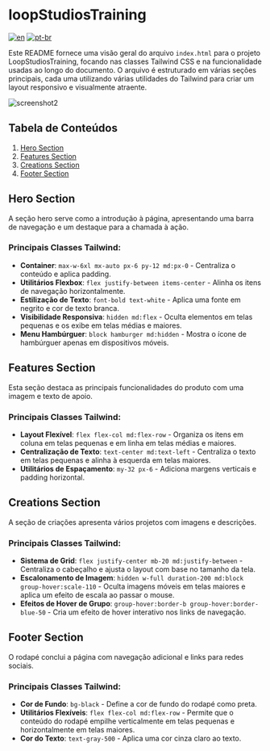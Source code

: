 # loopStudiosTraining

[![en](https://img.shields.io/badge/lang-en-red.svg?style=flat-square)](https://github.com/nothingnothings/loopStudiosTraining)
[![pt-br](https://img.shields.io/badge/lang-pt--br-green.svg?style=flat-square)](https://github.com/nothingnothings/loopStudiosTraining/blob/master/README.pt-br.md)

Este README fornece uma visão geral do arquivo `index.html` para o projeto LoopStudiosTraining, focando nas classes Tailwind CSS e na funcionalidade usadas ao longo do documento. O arquivo é estruturado em várias seções principais, cada uma utilizando várias utilidades do Tailwind para criar um layout responsivo e visualmente atraente.

![screenshot2](screenshot2.png)

## Tabela de Conteúdos
1. [Hero Section](#hero-section)
2. [Features Section](#features-section)
3. [Creations Section](#creations-section)
4. [Footer Section](#footer-section)

## Hero Section

A seção hero serve como a introdução à página, apresentando uma barra de navegação e um destaque para a chamada à ação.

### Principais Classes Tailwind:
- **Container**: `max-w-6xl mx-auto px-6 py-12 md:px-0` - Centraliza o conteúdo e aplica padding.
- **Utilitários Flexbox**: `flex justify-between items-center` - Alinha os itens de navegação horizontalmente.
- **Estilização de Texto**: `font-bold text-white` - Aplica uma fonte em negrito e cor de texto branca.
- **Visibilidade Responsiva**: `hidden md:flex` - Oculta elementos em telas pequenas e os exibe em telas médias e maiores.
- **Menu Hambúrguer**: `block hamburger md:hidden` - Mostra o ícone de hambúrguer apenas em dispositivos móveis.

## Features Section

Esta seção destaca as principais funcionalidades do produto com uma imagem e texto de apoio.

### Principais Classes Tailwind:
- **Layout Flexível**: `flex flex-col md:flex-row` - Organiza os itens em coluna em telas pequenas e em linha em telas médias e maiores.
- **Centralização de Texto**: `text-center md:text-left` - Centraliza o texto em telas pequenas e alinha à esquerda em telas maiores.
- **Utilitários de Espaçamento**: `my-32 px-6` - Adiciona margens verticais e padding horizontal.

## Creations Section

A seção de criações apresenta vários projetos com imagens e descrições.

### Principais Classes Tailwind:
- **Sistema de Grid**: `flex justify-center mb-20 md:justify-between` - Centraliza o cabeçalho e ajusta o layout com base no tamanho da tela.
- **Escalonamento de Imagem**: `hidden w-full duration-200 md:block group-hover:scale-110` - Oculta imagens móveis em telas maiores e aplica um efeito de escala ao passar o mouse.
- **Efeitos de Hover de Grupo**: `group-hover:border-b group-hover:border-blue-50` - Cria um efeito de hover interativo nos links de navegação.

## Footer Section

O rodapé conclui a página com navegação adicional e links para redes sociais.

### Principais Classes Tailwind:
- **Cor de Fundo**: `bg-black` - Define a cor de fundo do rodapé como preta.
- **Utilitários Flexíveis**: `flex flex-col md:flex-row` - Permite que o conteúdo do rodapé empilhe verticalmente em telas pequenas e horizontalmente em telas maiores.
- **Cor do Texto**: `text-gray-500` - Aplica uma cor cinza claro ao texto.

